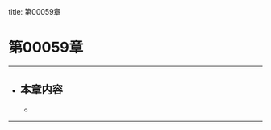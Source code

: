 title: 第00059章
# 第00059章
-------------------------------------------------
- 本章内容
    - 
    - 
-------------------------------------------------
